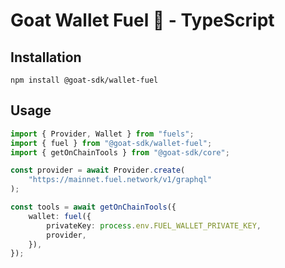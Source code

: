 # Goat Wallet Fuel 🐐 - TypeScript

## Installation

```
npm install @goat-sdk/wallet-fuel
```

## Usage

```typescript
import { Provider, Wallet } from "fuels";
import { fuel } from "@goat-sdk/wallet-fuel";
import { getOnChainTools } from "@goat-sdk/core";

const provider = await Provider.create(
    "https://mainnet.fuel.network/v1/graphql"
);

const tools = await getOnChainTools({
    wallet: fuel({
        privateKey: process.env.FUEL_WALLET_PRIVATE_KEY,
        provider,
    }),
});
```
